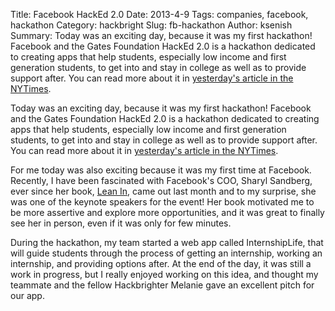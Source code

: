 Title: Facebook HackEd 2.0
Date: 2013-4-9
Tags: companies, facebook, hackathon
Category: hackbright
Slug: fb-hackathon
Author: ksenish
Summary: Today was an exciting day, because it was my first hackathon! Facebook and the Gates Foundation HackEd 2.0 is a hackathon dedicated to creating apps that help students, especially low income and first generation students, to get into and stay in college as well as to provide support after. You can read more about it in <a href="http://www.nytimes.com/2013/04/08/us/hackathons-to-create-education-apps.html?smid=tw-share&_r=0">yesterday's article in the NYTimes</a>.

Today was an exciting day, because it was my first hackathon! Facebook and the Gates Foundation HackEd 2.0 is a hackathon dedicated to creating apps that help students, especially low income and first generation students, to get into and stay in college as well as to provide support after. You can read more about it in <a href="http://www.nytimes.com/2013/04/08/us/hackathons-to-create-education-apps.html?smid=tw-share&_r=0">yesterday's article in the NYTimes</a>.

For me today was also exciting because it was my first time at Facebook. Recently, I have been fascinated with Facebook's COO, Sharyl Sandberg, ever since her book, <a href="http://www.amazon.com/Lean-In-Women-Work-Will/dp/0385349947/">Lean In</a>, came out last month and to my surprise, she was one of the keynote speakers for the event! Her book motivated me to be more assertive and explore more opportunities, and it was great to finally see her in person, even if it was only for few minutes. 

During the hackathon, my team started a web app called InternshipLife, that will guide students through the process of getting an internship, working an internship, and providing options after. At the end of the day, it was still a work in progress, but I really enjoyed working on this idea, and thought my teammate and the fellow Hackbrighter Melanie gave an excellent pitch for our app. 